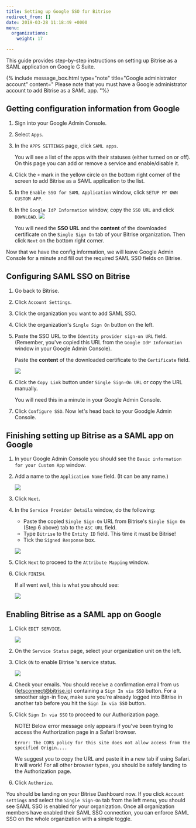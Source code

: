 ```yaml
---
title: Setting up Google SSO for Bitrise
redirect_from: []
date: 2019-03-28 11:18:49 +0000
menu:
  organizations:
    weight: 17

---
```

This guide provides step-by-step instructions on setting up Bitrise as a SAML application on Google G Suite.

{% include message_box.html type="note" title="Google administrator account" content=" Please note that you must have a Google administrator account to add Bitrise as a SAML app. "%}

## Getting configuration information from Google

1. Sign into your Google Admin Console.
2. Select `Apps`.
3. In the `APPS SETTINGS` page, click `SAML apps`.

   You will see a list of the apps with their statuses (either turned on or off). On this page you can add or remove a service and enable/disable it.
4. Click the `+` mark in the yellow circle on the bottom right corner of the screen to add Bitrise as a SAML application to the list.
5. In the `Enable SSO for SAML Application` window, click `SETUP MY OWN CUSTOM APP`.
6. In the `Google IdP Information` window, copy the `SSO URL` and click `DOWNLOAD`. ![](/img/Google-idp-information.jpg)

   You will need the **SSO URL** and the **content** of the downloaded certificate on the `Single Sign On` tab of your Bitrise organization. Then click `Next` on the bottom right corner.

Now that we have the config information, we will leave Google Admin Console for a minute and fill out the required SAML SSO fields on Bitrise.

## Configuring SAML SSO on Bitrise

1. Go back to Bitrise.
2. Click `Account Settings`.
3. Click the organization you want to add SAML SSO.
4. Click the organization's `Single Sign On` button on the left.
5. Paste the SSO URL to the `Identity provider sign-on URL` field. (Remember, you've copied this URL from the `Google IdP Information` window in your Google Admin Console).

   Paste the **content** of the downloaded certificate to the `Certificate` field.

   ![](/img/sso-saml-page.jpg)
6. Click the `Copy Link` button under `Single Sign-On URL` or copy the URL manually.

   You will need this in a minute in your Google Admin Console.
7. Click `Configure SSO`. Now let's head back to your Goodgle Admin Console.

## Finishing setting up Bitrise as a SAML app on Google

1. In your Google Admin Console you should see the `Basic information for your Custom App` window.
2. Add a name to the `Application Name` field. (It can be any name.)

   ![](/img/basic-info.png)
3. Click `Next`.
4. In the `Service Provider Details` window, do the following:
   * Paste the copied `Single Sign-On` URL from Bitrise's `Single Sign On` (Step 6 above) tab to the `ASC URL` field.
   * Type `Bitrise` to the `Entity ID` field. This time it must be Bitrise!
   * Tick the `Signed Response` box.

   ![](/img/service-provider-detail.jpg)
5. Click `Next` to proceed to the `Attribute Mapping` window.
6. Click `FINISH`.

   If all went well, this is what you should see:

   ![](/img/setup-complete.png)

## Enabling Bitrise as a SAML app on Google

1. Click `EDIT SERVICE`.

   ![](/img/turn-on-bitrise-in-console.png)
2. On the `Service Status` page, select your organization unit on the left.
3. Click `ON` to enable Bitrise 's service status.

   ![](/img/service-status.png)
4. Check your emails. You should receive a confirmation email from us (letsconnect@bitrise.io) containing a `Sign In via SSO` button. For a smoother sign-in flow, make sure you're already logged into Bitrise in another tab before you hit the `Sign In via SSO` button.
5. Click `Sign In via SSO` to proceed to our Authorization page.

   NOTE! Below error message only appears if you've been trying to access the Authorization page in a Safari browser.

       Error: The CORS policy for this site does not allow access from the specified Origin....

   We suggest you to copy the URL and paste it in a new tab if using Safari. It will work! For all other browser types, you should be safely landing to the Authorization page.
6. Click `Authorize`.

You should be landing on your Bitrise Dashboard now. If you click `Account settings` and select the `Single Sign-On` tab from the left menu, you should see SAML SSO is enabled for your organization. Once all organization members have enabled their SAML SSO connection, you can enforce SAML SSO on the whole organization with a simple toggle.